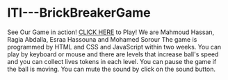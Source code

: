 # ITI---BrickBreakerGame
See Our Game in action! [CLICK HERE](https://mahmoudhassanamin.github.io/ITI---BrickBreakerGame/) to Play!
We are Mahmoud Hassan, Ragia Abdalla, Esraa Hassouna and Mohamed Sorour
The game is programmed by HTML and CSS and JavaScript within two weeks.
You can play by keyboard or mouse and there are levels that increase ball's speed and you can collect lives tokens in each level.
You can pause the game if the ball is moving.
You can mute the sound by click on the sound button.

